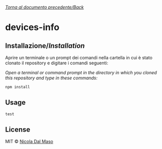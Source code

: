[_Torna al documento precedente/Back_](https://github.com/niktekusho/IoTDashboard/)

# devices-info

## Installazione/_Installation_

Aprire un terminale o un prompt dei comandi nella cartella in cui è stato clonato il repository e digitare i comandi seguenti:

_Open a terminal or command prompt in the directory in which you cloned this repository and type in these commands:_

```sh
npm install
```

## Usage

```js
test
```

## License

MIT ©  [Nicola Dal Maso](https://github.com/niktekusho) 
